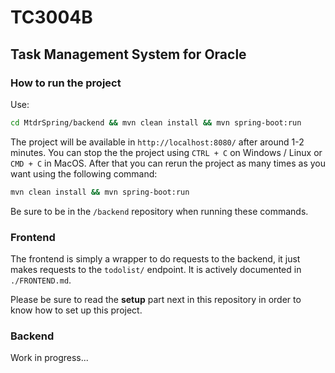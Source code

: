 # TC3004B

## Task Management System for Oracle

### How to run the project

Use:

```bash
cd MtdrSpring/backend && mvn clean install && mvn spring-boot:run
```

The project will be available in `http://localhost:8080/` after around 1-2 minutes.
You can stop the the project using `CTRL + C` on Windows / Linux or `CMD + C` in MacOS.
After that you can rerun the project as many times as you want using the following command:

```bash
mvn clean install && mvn spring-boot:run
```

Be sure to be in the `/backend` repository when running these commands.

### Frontend

The frontend is simply a wrapper to do requests to the backend, it just makes requests to the `todolist/` endpoint.
It is actively documented in `./FRONTEND.md`.

Please be sure to read the **setup** part next in this repository in order to know how to set up this project.

### Backend 

Work in progress...
